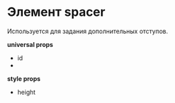 # Элемент spacer  
Используется для задания дополнительных отступов.  

**universal props**
- id
- 
**style props**
- height 

